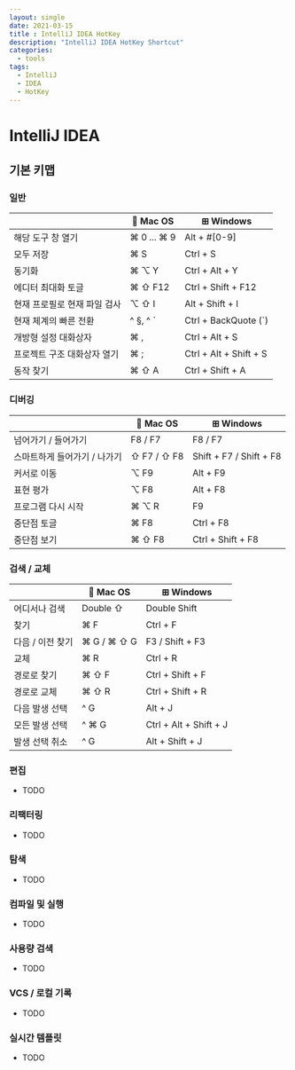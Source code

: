 ```yaml
---
layout: single
date: 2021-03-15
title : IntelliJ IDEA HotKey
description: "IntelliJ IDEA HotKey Shortcut"
categories:
  - tools
tags: 
  - IntelliJ
  - IDEA
  - HotKey
---
```


# IntelliJ IDEA

## 기본 키맵

### 일반

|                                                      |             Mac OS            |            ⊞ Windows            |
|------------------------------------------------------|--------------------------------|---------------------------------|
| 해당 도구 창 열기                                     | ⌘ 0 ... ⌘ 9                    | Alt + #[0-9]                    |
| 모두 저장                                             | ⌘ S                            | Ctrl + S                        |
| 동기화                                                | ⌘ ⌥ Y                          | Ctrl + Alt + Y                  |
| 에디터 최대화 토글                                     | ⌘ ⇧ F12                        | Ctrl + Shift + F12              |
| 현재 프로필로 현재 파일 검사                           | ⌥ ⇧ I                          | Alt + Shift + I                 |
| 현재 체계의 빠른 전환                                  | ^ §, ^ `                       | Ctrl + BackQuote (`)            |
| 개방형 설정 대화상자                                   | ⌘ ,                            | Ctrl + Alt + S                  |
| 프로젝트 구조 대화상자 열기                            | ⌘ ;                            | Ctrl + Alt + Shift + S          |
| 동작 찾기                                             | ⌘ ⇧ A                          | Ctrl + Shift + A                |

### 디버깅

|                                                      |             Mac OS            |            ⊞ Windows            |
|------------------------------------------------------|--------------------------------|---------------------------------|
| 넘어가기 / 들어가기                                   | F8 / F7                        | F8 / F7                         |
| 스마트하게 들어가기 / 나가기                           | ⇧ F7 / ⇧ F8                    | Shift + F7 / Shift + F8         |
| 커서로 이동                                           | ⌥ F9                           | Alt + F9                        |
| 표현 평가                                             | ⌥ F8                           | Alt + F8                        |
| 프로그램 다시 시작                                    | ⌘ ⌥ R                          | F9                              |
| 중단점 토글                                           | ⌘ F8                           | Ctrl + F8                       |
| 중단점 보기                                           | ⌘ ⇧ F8                         | Ctrl + Shift + F8               |

### 검색 / 교체

|                                                      |             Mac OS            |            ⊞ Windows            |
|------------------------------------------------------|--------------------------------|---------------------------------|
| 어디서나 검색                                         | Double ⇧                       | Double Shift                    |
| 찾기                                                 | ⌘ F                            | Ctrl + F                        |
| 다음 / 이전 찾기                                      | ⌘ G / ⌘ ⇧ G                    | F3 / Shift + F3                 |
| 교체                                                 | ⌘ R                            | Ctrl + R                        |
| 경로로 찾기                                           | ⌘ ⇧ F                          | Ctrl + Shift + F                |
| 경로로 교체                                           | ⌘ ⇧ R                          | Ctrl + Shift + R                |
| 다음 발생 선택                                        | ^ G                            | Alt + J                         |
| 모든 발생 선택                                        | ^ ⌘ G                          | Ctrl + Alt + Shift + J          |
| 발생 선택 취소                                        | ^ G                            | Alt + Shift + J                 |

### 편집
* TODO

### 리팩터링
* TODO

### 탐색
* TODO

### 컴파일 및 실행
* TODO

### 사용량 검색
* TODO

### VCS / 로컬 기록
* TODO

### 실시간 템플릿
* TODO
